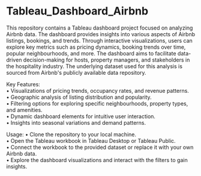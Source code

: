 # Tableau_Dashboard_Airbnb
This repository contains a Tableau dashboard project focused on analyzing Airbnb data. The dashboard provides insights into various aspects of Airbnb listings, bookings, and trends. Through interactive visualizations, users can explore key metrics such as pricing dynamics, booking trends over time, popular neighbourhoods, and more. The dashboard aims to facilitate data-driven decision-making for hosts, property managers, and stakeholders in the hospitality industry. The underlying dataset used for this analysis is sourced from Airbnb's publicly available data repository.

Key Features:<br />
• Visualizations of pricing trends, occupancy rates, and revenue patterns.<br />
• Geographic analysis of listing distribution and popularity.<br />
• Filtering options for exploring specific neighbourhoods, property types, and amenities.<br />
• Dynamic dashboard elements for intuitive user interaction.<br />
• Insights into seasonal variations and demand patterns.<br />

Usage:
• Clone the repository to your local machine.<br />
• Open the Tableau workbook in Tableau Desktop or Tableau Public.<br />
• Connect the workbook to the provided dataset or replace it with your own Airbnb data.<br />
• Explore the dashboard visualizations and interact with the filters to gain insights.<br />
